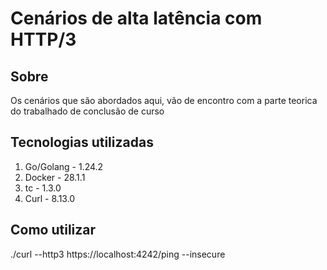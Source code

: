 # Cenários de alta latência com HTTP/3

## Sobre
Os cenários que são abordados aqui, vão de encontro com a parte teorica do trabalhado de conclusão de curso

## Tecnologias utilizadas
1. Go/Golang - 1.24.2
2. Docker - 28.1.1
3. tc - 1.3.0
4. Curl - 8.13.0

## Como utilizar

./curl --http3  https://localhost:4242/ping --insecure